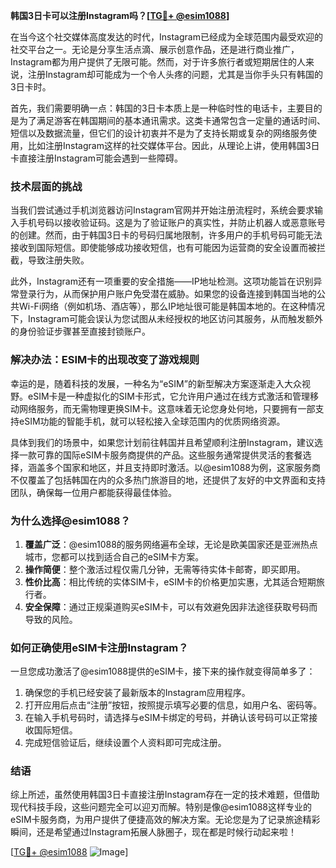 **韩国3日卡可以注册Instagram吗？[[TG💪+ @esim1088](https://t.me/s/esim1088)]**

在当今这个社交媒体高度发达的时代，Instagram已经成为全球范围内最受欢迎的社交平台之一。无论是分享生活点滴、展示创意作品，还是进行商业推广，Instagram都为用户提供了无限可能。然而，对于许多旅行者或短期居住的人来说，注册Instagram却可能成为一个令人头疼的问题，尤其是当你手头只有韩国的3日卡时。

首先，我们需要明确一点：韩国的3日卡本质上是一种临时性的电话卡，主要目的是为了满足游客在韩国期间的基本通讯需求。这类卡通常包含一定量的通话时间、短信以及数据流量，但它们的设计初衷并不是为了支持长期或复杂的网络服务使用，比如注册Instagram这样的社交媒体平台。因此，从理论上讲，使用韩国3日卡直接注册Instagram可能会遇到一些障碍。

### **技术层面的挑战**

当我们尝试通过手机浏览器访问Instagram官网并开始注册流程时，系统会要求输入手机号码以接收验证码。这是为了验证账户的真实性，并防止机器人或恶意账号的创建。然而，由于韩国3日卡的号码归属地限制，许多用户的手机号码可能无法接收到国际短信。即使能够成功接收短信，也有可能因为运营商的安全设置而被拦截，导致注册失败。

此外，Instagram还有一项重要的安全措施——IP地址检测。这项功能旨在识别异常登录行为，从而保护用户账户免受潜在威胁。如果您的设备连接到韩国当地的公共Wi-Fi网络（例如机场、酒店等），那么IP地址很可能是韩国本地的。在这种情况下，Instagram可能会误认为您试图从未经授权的地区访问其服务，从而触发额外的身份验证步骤甚至直接封锁账户。

### **解决办法：ESIM卡的出现改变了游戏规则**

幸运的是，随着科技的发展，一种名为“eSIM”的新型解决方案逐渐走入大众视野。eSIM卡是一种虚拟化的SIM卡形式，它允许用户通过在线方式激活和管理移动网络服务，而无需物理更换SIM卡。这意味着无论您身处何地，只要拥有一部支持eSIM功能的智能手机，就可以轻松接入全球范围内的优质网络资源。

具体到我们的场景中，如果您计划前往韩国并且希望顺利注册Instagram，建议选择一款可靠的国际eSIM卡服务商提供的产品。这些服务通常提供灵活的套餐选择，涵盖多个国家和地区，并且支持即时激活。以@esim1088为例，这家服务商不仅覆盖了包括韩国在内的众多热门旅游目的地，还提供了友好的中文界面和支持团队，确保每一位用户都能获得最佳体验。

### **为什么选择@esim1088？**

1. **覆盖广泛**：@esim1088的服务网络遍布全球，无论是欧美国家还是亚洲热点城市，您都可以找到适合自己的eSIM卡方案。
2. **操作简便**：整个激活过程仅需几分钟，无需等待实体卡邮寄，即买即用。
3. **性价比高**：相比传统的实体SIM卡，eSIM卡的价格更加实惠，尤其适合短期旅行者。
4. **安全保障**：通过正规渠道购买eSIM卡，可以有效避免因非法途径获取号码而导致的风险。

### **如何正确使用eSIM卡注册Instagram？**

一旦您成功激活了@esim1088提供的eSIM卡，接下来的操作就变得简单多了：

1. 确保您的手机已经安装了最新版本的Instagram应用程序。
2. 打开应用后点击“注册”按钮，按照提示填写必要的信息，如用户名、密码等。
3. 在输入手机号码时，请选择与eSIM卡绑定的号码，并确认该号码可以正常接收国际短信。
4. 完成短信验证后，继续设置个人资料即可完成注册。

### **结语**

综上所述，虽然使用韩国3日卡直接注册Instagram存在一定的技术难题，但借助现代科技手段，这些问题完全可以迎刃而解。特别是像@esim1088这样专业的eSIM卡服务商，为用户提供了便捷高效的解决方案。无论您是为了记录旅途精彩瞬间，还是希望通过Instagram拓展人脉圈子，现在都是时候行动起来啦！

[[TG💪+ @esim1088](https://t.me/s/esim1088) ![Image](https://i.postimg.cc/4NQfJmqS/Snipaste-2025-05-13-00-14-12.png)]